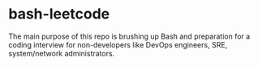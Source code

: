# bash-leetcode
The main purpose of this repo is brushing up Bash and preparation for a coding interview for non-developers like DevOps engineers, SRE, system/network administrators.
